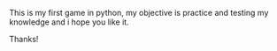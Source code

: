 This is my first game in python, my objective is practice and testing my knowledge and i hope you like it.

Thanks!